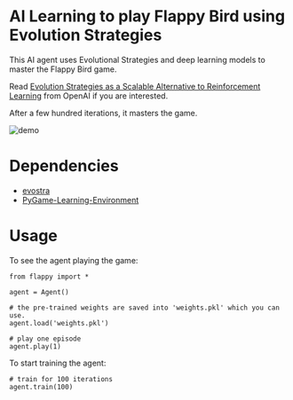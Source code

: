 # AI Learning to play Flappy Bird using Evolution Strategies

This AI agent uses Evolutional Strategies and deep learning models to master the Flappy Bird game.

Read [Evolution Strategies as a Scalable Alternative to Reinforcement Learning](https://blog.openai.com/evolution-strategies/) from OpenAI if you are interested.

After a few hundred iterations, it masters the game.


![demo](http://uupload.ir/files/ze4o_ezgif.com-gif-maker.gif)

# Dependencies

- [evostra](https://github.com/alirezamika/evostra)
- [PyGame-Learning-Environment](https://github.com/ntasfi/PyGame-Learning-Environment)


# Usage

To see the agent playing the game:

```
from flappy import *

agent = Agent()

# the pre-trained weights are saved into 'weights.pkl' which you can use.
agent.load('weights.pkl')

# play one episode
agent.play(1)
```

To start training the agent:

```
# train for 100 iterations
agent.train(100)
```
